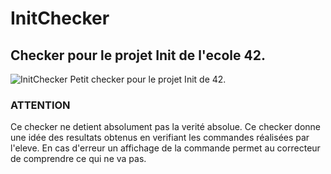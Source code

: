 # InitChecker
## Checker pour le projet Init de l'ecole 42.
![InitChecker](https://zupimages.net/up/19/02/hcfw.png)
Petit checker pour le projet Init de 42.

### ATTENTION
Ce checker ne detient absolument pas la verité absolue.
Ce checker donne une idée des resultats obtenus en verifiant les commandes réalisées par l'eleve.
En cas d'erreur un affichage de la commande permet au correcteur de comprendre ce qui ne va pas.
